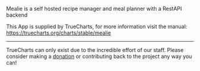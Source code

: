 Mealie is a self hosted recipe manager and meal planner with a RestAPI backend

This App is supplied by TrueCharts, for more information visit the manual: https://truecharts.org/charts/stable/mealie

---

TrueCharts can only exist due to the incredible effort of our staff.
Please consider making a [donation](https://truecharts.org/docs/about/sponsor) or contributing back to the project any way you can!
